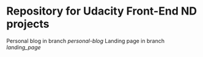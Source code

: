 # Repository for Udacity Front-End ND projects
Personal blog in branch _personal-blog_
Landing page in branch _landing_page_
